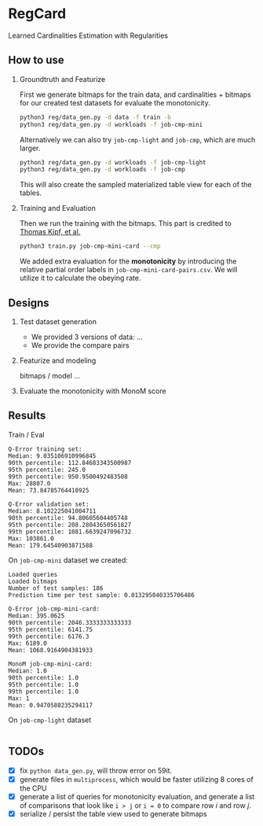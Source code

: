 # RegCard
Learned Cardinalities Estimation with Regularities

## How to use

1. Groundtruth and Featurize

    First we generate bitmaps for the train data, and cardinalities + bitmaps for our created test datasets for evaluate the monotonicity.

    ```bash
    python3 reg/data_gen.py -d data -f train -b
    python3 reg/data_gen.py -d workloads -f job-cmp-mini
    ```

    Alternatively we can also try `job-cmp-light` and `job-cmp`, which are much larger.
    
    ```bash
    python3 reg/data_gen.py -d workloads -f job-cmp-light
    python3 reg/data_gen.py -d workloads -f job-cmp
    ```

    This will also create the sampled materialized table view for each of the tables.

2. Training and Evaluation

    Then we run the training with the bitmaps. This part is credited to [Thomas Kipf, et al.](https://github.com/andreaskipf/learnedcardinalities)

    ```bash
    python3 train.py job-cmp-mini-card --cmp
    ```

    We added extra evaluation for the **monotonicity** by introducing the relative partial order labels in `job-cmp-mini-card-pairs.csv`. We will utilize it to calculate the obeying rate.

## Designs

1. Test dataset generation

    - We provided 3 versions of data: ...
    - We provide the compare pairs
    
2. Featurize and modeling

    bitmaps / model ...

3. Evaluate the monotonicity with MonoM score


## Results

Train / Eval
```
Q-Error training set:
Median: 9.035106910996845
90th percentile: 112.84683343500987
95th percentile: 245.0
99th percentile: 950.9500492483508
Max: 28807.0
Mean: 73.84785764410925

Q-Error validation set:
Median: 8.102225041004711
90th percentile: 94.80605604405748
95th percentile: 208.28043650561827
99th percentile: 1081.6639247096732
Max: 103861.0
Mean: 179.64540903871588
```

On `job-cmp-mini` dataset we created:

```
Loaded queries
Loaded bitmaps
Number of test samples: 186
Prediction time per test sample: 0.013295040335706486

Q-Error job-cmp-mini-card:
Median: 395.0625
90th percentile: 2046.3333333333333
95th percentile: 6141.75
99th percentile: 6176.3
Max: 6189.0
Mean: 1068.9164904381933

MonoM job-cmp-mini-card:
Median: 1.0
90th percentile: 1.0
95th percentile: 1.0
99th percentile: 1.0
Max: 1
Mean: 0.9470588235294117
```

On `job-cmp-light` dataset
```
```

## TODOs

- [x] fix `python data_gen.py`, will throw error on 59it.
- [x] generate files in `multiprocess`, which would be faster utilizing 8 cores of the CPU
- [x] generate a list of queries for monotonicity evaluation, and generate a list of comparisons that look like `i > j` or `i = 0` to compare row $i$ and row $j$.
- [x] serialize / persist the table view used to generate bitmaps
